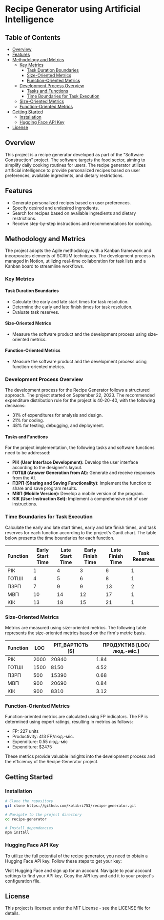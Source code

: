 # Recipe Generator using Artificial Intelligence

## Table of Contents

- [Overview](#overview)
- [Features](#features)
- [Methodology and Metrics](#methodology-and-metrics)
  - [Key Metrics](#key-metrics)
    - [Task Duration Boundaries](#task-duration-boundaries)
    - [Size-Oriented Metrics](#size-oriented-metrics)
    - [Function-Oriented Metrics](#function-oriented-metrics)
  - [Development Process Overview](#development-process-overview)
    - [Tasks and Functions](#tasks-and-functions)
    - [Time Boundaries for Task Execution](#time-boundaries-for-task-execution)
  - [Size-Oriented Metrics](#size-oriented-metrics)
  - [Function-Oriented Metrics](#function-oriented-metrics)
- [Getting Started](#getting-started)
  - [Installation](#installation)
  - [Hugging Face API Key](#hugging-face-api-key)
- [License](#license)

## Overview

This project is a recipe generator developed as part of the "Software Construction" project. The software targets the food sector, aiming to simplify daily cooking routines for users. The recipe generator utilizes artificial intelligence to provide personalized recipes based on user preferences, available ingredients, and dietary restrictions.

## Features

- Generate personalized recipes based on user preferences.
- Specify desired and undesired ingredients.
- Search for recipes based on available ingredients and dietary restrictions.
- Receive step-by-step instructions and recommendations for cooking.

## Methodology and Metrics

The project adopts the Agile methodology with a Kanban framework and incorporates elements of SCRUM techniques. The development process is managed in Notion, utilizing real-time collaboration for task lists and a Kanban board to streamline workflows.

### Key Metrics

#### Task Duration Boundaries
- Calculate the early and late start times for task resolution.
- Determine the early and late finish times for task resolution.
- Evaluate task reserves.

#### Size-Oriented Metrics
- Measure the software product and the development process using size-oriented metrics.

#### Function-Oriented Metrics
- Measure the software product and the development process using function-oriented metrics.

### Development Process Overview

The development process for the Recipe Generator follows a structured approach. The project started on September 22, 2023. The recommended expenditure distribution rule for the project is 40-20-40, with the following decisions:
- 31% of expenditures for analysis and design.
- 21% for coding.
- 48% for testing, debugging, and deployment.

#### Tasks and Functions
For the project implementation, the following tasks and software functions need to be addressed:

- **РІК (User Interface Development):** Develop the user interface according to the designer's layout.
- **ГОТШІ (Answer Generation from AI):** Generate and receive responses from the AI.
- **ПЗРП (Sharing and Saving Functionality):** Implement the function to share and save program results.
- **МВП (Mobile Version):** Develop a mobile version of the program.
- **КІК (User Instruction Set):** Implement a comprehensive set of user instructions.

### Time Boundaries for Task Execution

Calculate the early and late start times, early and late finish times, and task reserves for each function according to the project's Gantt chart. The table below presents the time boundaries for each function.

| Function | Early Start Time | Late Start Time | Early Finish Time | Late Finish Time | Task Reserves |
|----------|------------------|-----------------|-------------------|------------------|---------------|
| РІК      | 1                | 4               | 3                 | 6                | 1             |
| ГОТШІ    | 4                | 5               | 6                 | 8                | 1             |
| ПЗРП     | 7                | 9               | 9                 | 13               | 2             |
| МВП      | 10               | 14              | 12                | 17               | 1             |
| КІК      | 13               | 18              | 15                | 21               | 1             |

### Size-Oriented Metrics

Metrics are measured using size-oriented metrics. The following table represents the size-oriented metrics based on the firm's metric basis.

| Function | LOC     | PIT_ВАРТІСТЬ [$] | ПРОДУКТИВ [LOC/люд.-міс.] | 
|----------|---------|------------------|---------------------------|
| РІК      | 2000    | 20840            | 1.84                      |
| ГОТШІ    | 1500    | 8150             | 4.52                      |
| ПЗРП     | 500     | 15390            | 0.68                      |
| МВП      | 900     | 20690            | 0.84                      |
| КІК      | 900     | 8310             | 3.12                      |

### Function-Oriented Metrics

Function-oriented metrics are calculated using FP indicators. The FP is determined using expert ratings, resulting in metrics as follows:

- FP: 227 units
- Productivity: 413 FP/люд.-міс.
- Expenditure: 0.55 люд.-міс
- Expenditure: $2475

These metrics provide valuable insights into the development process and the efficiency of the Recipe Generator project.

## Getting Started

### Installation

```bash
# Clone the repository
git clone https://github.com/kolibri753/recipe-generator.git

# Navigate to the project directory
cd recipe-generator

# Install dependencies
npm install
```
### Hugging Face API Key
To utilize the full potential of the recipe generator, you need to obtain a Hugging Face API key. Follow these steps to get your key:

Visit Hugging Face and sign up for an account.
Navigate to your account settings to find your API key.
Copy the API key and add it to your project's configuration file.

## License
This project is licensed under the MIT License - see the LICENSE file for details.
